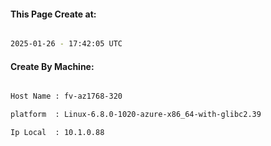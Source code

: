 
   
#### This Page Create at:

```bash

2025-01-26 - 17:42:05 UTC

```

#### Create By Machine:

```bash

Host Name : fv-az1768-320

platform  : Linux-6.8.0-1020-azure-x86_64-with-glibc2.39

Ip Local  : 10.1.0.88

```

